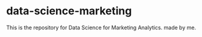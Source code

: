 # data-science-marketing
This is the repository for Data Science for Marketing Analytics. made by me.
